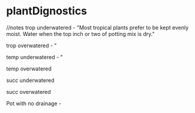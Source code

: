 # plantDignostics

//notes
trop underwatered - "Most tropical plants prefer to be kept evenly moist. Water when the top inch or two of potting mix is dry."

trop overwatered - "

temp underwatered - "

temp overwatered

succ underwatered

succ overwatered

Pot with no drainage - 